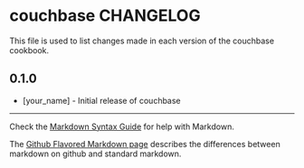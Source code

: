 couchbase CHANGELOG
===================

This file is used to list changes made in each version of the couchbase cookbook.

0.1.0
-----
- [your_name] - Initial release of couchbase

- - -
Check the [Markdown Syntax Guide](http://daringfireball.net/projects/markdown/syntax) for help with Markdown.

The [Github Flavored Markdown page](http://github.github.com/github-flavored-markdown/) describes the differences between markdown on github and standard markdown.
